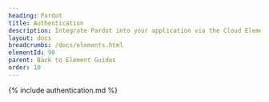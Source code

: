 ```yaml
---
heading: Pardot
title: Authentication
description: Integrate Pardot into your application via the Cloud Elements APIs.
layout: docs
breadcrumbs: /docs/elements.html
elementId: 90
parent: Back to Element Guides
order: 10
---
```


{% include authentication.md %}
